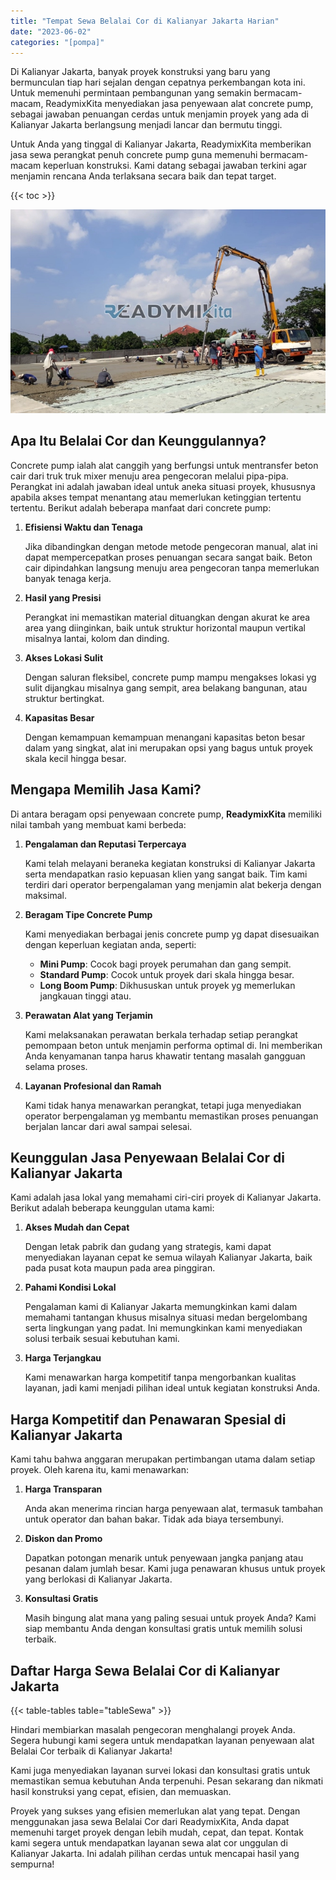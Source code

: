 ```yaml
---
title: "Tempat Sewa Belalai Cor di Kalianyar Jakarta Harian"
date: "2023-06-02"
categories: "[pompa]"
---
```


Di Kalianyar Jakarta, banyak proyek konstruksi yang baru yang bermunculan tiap hari sejalan dengan cepatnya perkembangan kota ini. Untuk memenuhi permintaan pembangunan yang semakin bermacam-macam, ReadymixKita menyediakan jasa penyewaan alat concrete pump, sebagai jawaban penuangan cerdas untuk menjamin proyek yang ada di Kalianyar Jakarta berlangsung menjadi lancar dan bermutu tinggi.

Untuk Anda yang tinggal di Kalianyar Jakarta, ReadymixKita memberikan jasa sewa perangkat penuh concrete pump guna memenuhi bermacam-macam keperluan konstruksi. Kami datang sebagai jawaban terkini agar menjamin rencana Anda terlaksana secara baik dan tepat target.

{{< toc >}}

![Tempat Sewa Belalai Cor di Kalianyar Jakarta Harian](/images/pompa/sewa-pompa-11.jpg)

## Apa Itu Belalai Cor dan Keunggulannya?

Concrete pump ialah alat canggih yang berfungsi untuk mentransfer beton cair dari truk truk mixer menuju area pengecoran melalui pipa-pipa. Perangkat ini adalah jawaban ideal untuk aneka situasi proyek, khususnya apabila akses tempat menantang atau memerlukan ketinggian tertentu tertentu. Berikut adalah beberapa manfaat dari concrete pump:

1. **Efisiensi Waktu dan Tenaga**

   Jika dibandingkan dengan metode metode pengecoran manual, alat ini dapat mempercepatkan proses penuangan secara sangat baik. Beton cair dipindahkan langsung menuju area pengecoran tanpa memerlukan banyak tenaga kerja.

2. **Hasil yang Presisi**

   Perangkat ini memastikan material dituangkan dengan akurat ke area area yang diinginkan, baik untuk struktur horizontal maupun vertikal misalnya lantai, kolom dan dinding.

3. **Akses Lokasi Sulit**

   Dengan saluran fleksibel, concrete pump mampu mengakses lokasi yg sulit dijangkau misalnya gang sempit, area belakang bangunan, atau struktur bertingkat.

4. **Kapasitas Besar**

   Dengan kemampuan kemampuan menangani kapasitas beton besar dalam yang singkat, alat ini merupakan opsi yang bagus untuk proyek skala kecil hingga besar.

## Mengapa Memilih Jasa Kami?

Di antara beragam opsi penyewaan concrete pump, **ReadymixKita** memiliki nilai tambah yang membuat kami berbeda:

1. **Pengalaman dan Reputasi Terpercaya**

   Kami telah melayani beraneka kegiatan konstruksi di Kalianyar Jakarta serta mendapatkan rasio kepuasan klien yang sangat baik. Tim kami terdiri dari operator berpengalaman yang menjamin alat bekerja dengan maksimal.

2. **Beragam Tipe Concrete Pump**

   Kami menyediakan berbagai jenis concrete pump yg dapat disesuaikan dengan keperluan kegiatan anda, seperti:
   - **Mini Pump**: Cocok bagi proyek perumahan dan gang sempit.
   - **Standard Pump**: Cocok untuk proyek dari skala hingga besar.
   - **Long Boom Pump**: Dikhususkan untuk proyek yg memerlukan jangkauan tinggi atau.

3. **Perawatan Alat yang Terjamin**

   Kami melaksanakan perawatan berkala terhadap setiap perangkat pemompaan beton untuk menjamin performa optimal di. Ini memberikan Anda kenyamanan tanpa harus khawatir tentang masalah gangguan selama proses.

4. **Layanan Profesional dan Ramah**

   Kami tidak hanya menawarkan perangkat, tetapi juga menyediakan operator berpengalaman yg membantu memastikan proses penuangan berjalan lancar dari awal sampai selesai.

## Keunggulan Jasa Penyewaan Belalai Cor di Kalianyar Jakarta

Kami adalah jasa lokal yang memahami ciri-ciri proyek di Kalianyar Jakarta. Berikut adalah beberapa keunggulan utama kami:

1. **Akses Mudah dan Cepat**

   Dengan letak pabrik dan gudang yang strategis, kami dapat menyediakan layanan cepat ke semua wilayah Kalianyar Jakarta, baik pada pusat kota maupun pada area pinggiran.

2. **Pahami Kondisi Lokal**

   Pengalaman kami di Kalianyar Jakarta memungkinkan kami dalam memahami tantangan khusus misalnya situasi medan bergelombang serta lingkungan yang padat. Ini memungkinkan kami menyediakan solusi terbaik sesuai kebutuhan kami.

3. **Harga Terjangkau**

   Kami menawarkan harga kompetitif tanpa mengorbankan kualitas layanan, jadi kami menjadi pilihan ideal untuk kegiatan konstruksi Anda.

## Harga Kompetitif dan Penawaran Spesial di Kalianyar Jakarta

Kami tahu bahwa anggaran merupakan pertimbangan utama dalam setiap proyek. Oleh karena itu, kami menawarkan:

1. **Harga Transparan**

   Anda akan menerima rincian harga penyewaan alat, termasuk tambahan untuk operator dan bahan bakar. Tidak ada biaya tersembunyi.

2. **Diskon dan Promo**

   Dapatkan potongan menarik untuk penyewaan jangka panjang atau pesanan dalam jumlah besar. Kami juga penawaran khusus untuk proyek yang berlokasi di Kalianyar Jakarta.

3. **Konsultasi Gratis**

   Masih bingung alat mana yang paling sesuai untuk proyek Anda? Kami siap membantu Anda dengan konsultasi gratis untuk memilih solusi terbaik.

## Daftar Harga Sewa Belalai Cor di Kalianyar Jakarta

{{< table-tables table="tableSewa" >}}

Hindari membiarkan masalah pengecoran menghalangi proyek Anda. Segera hubungi kami segera untuk mendapatkan layanan penyewaan alat Belalai Cor terbaik di Kalianyar Jakarta!

Kami juga menyediakan layanan survei lokasi dan konsultasi gratis untuk memastikan semua kebutuhan Anda terpenuhi. Pesan sekarang dan nikmati hasil konstruksi yang cepat, efisien, dan memuaskan.

Proyek yang sukses yang efisien memerlukan alat yang tepat. Dengan menggunakan jasa sewa Belalai Cor dari ReadymixKita, Anda dapat memenuhi target proyek dengan lebih mudah, cepat, dan tepat. Kontak kami segera untuk mendapatkan layanan sewa alat cor unggulan di Kalianyar Jakarta. Ini adalah pilihan cerdas untuk mencapai hasil yang sempurna!